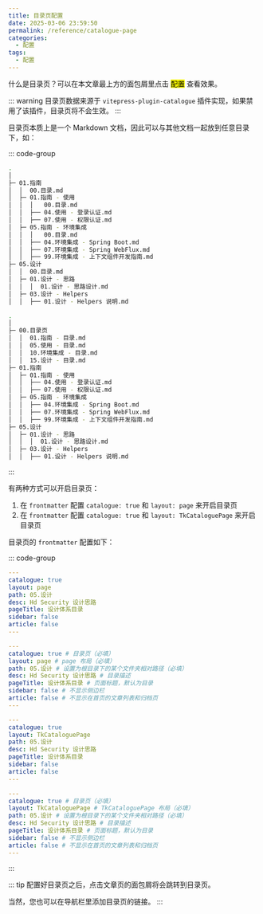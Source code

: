 ```yaml
---
title: 目录页配置
date: 2025-03-06 23:59:50
permalink: /reference/catalogue-page
categories:
  - 配置
tags:
  - 配置
---
```


什么是目录页？可以在本文章最上方的面包屑里点击 <mark>配置</mark> 查看效果。

::: warning
目录页数据来源于 `vitepress-plugin-catalogue` 插件实现，如果禁用了该插件，目录页将不会生效。
:::

目录页本质上是一个 Markdown 文档，因此可以与其他文档一起放到任意目录下，如：

::: code-group

```sh [当前文件夹] {4,10,15}
.
│
├─ 01.指南
│  │  00.目录.md
│  ├─ 01.指南 - 使用
│  │  │   00.目录.md
│  │  ├── 04.使用 - 登录认证.md
│  │  ├── 07.使用 - 权限认证.md
│  ├─ 05.指南 - 环境集成
│  │  │   00.目录.md
│  │  ├── 04.环境集成 - Spring Boot.md
│  │  ├── 07.环境集成 - Spring WebFlux.md
│  │  ├── 99.环境集成 - 上下文组件开发指南.md
├─ 05.设计
│  │  00.目录.md
│  ├─ 01.设计 - 思路
│  │  │  01.设计 - 思路设计.md
│  ├─ 03.设计 - Helpers
│  │  ├── 01.设计 - Helpers 说明.md
```

```sh [专门创建目录页文件夹] {3-7}
.
│
├─ 00.目录页
│  │  01.指南 - 目录.md
│  │  05.使用 - 目录.md
│  │  10.环境集成 - 目录.md
│  │  15.设计 - 目录.md
├─ 01.指南
│  ├─ 01.指南 - 使用
│  │  ├── 04.使用 - 登录认证.md
│  │  ├── 07.使用 - 权限认证.md
│  ├─ 05.指南 - 环境集成
│  │  ├── 04.环境集成 - Spring Boot.md
│  │  ├── 07.环境集成 - Spring WebFlux.md
│  │  ├── 99.环境集成 - 上下文组件开发指南.md
├─ 05.设计
│  ├─ 01.设计 - 思路
│  │  │  01.设计 - 思路设计.md
│  ├─ 03.设计 - Helpers
│  │  ├── 01.设计 - Helpers 说明.md
```

:::

有两种方式可以开启目录页：

1. 在 `frontmatter` 配置 `catalogue: true` 和 `layout: page` 来开启目录页
2. 在 `frontmatter` 配置 `catalogue: true` 和 `layout: TkCataloguePage` 来开启目录页

目录页的 `frontmatter` 配置如下：

::: code-group

```yaml [方式 1]
---
catalogue: true
layout: page
path: 05.设计
desc: Hd Security 设计思路
pageTitle: 设计体系目录
sidebar: false
article: false
---
```

```yaml [方式 1 带注释]
---
catalogue: true # 目录页（必填）
layout: page # page 布局（必填）
path: 05.设计 # 设置为根目录下的某个文件夹相对路径（必填）
desc: Hd Security 设计思路 # 目录描述
pageTitle: 设计体系目录 # 页面标题，默认为目录
sidebar: false # 不显示侧边栏
article: false # 不显示在首页的文章列表和归档页
---
```

```yaml [方式 2]
---
catalogue: true
layout: TkCataloguePage
path: 05.设计
desc: Hd Security 设计思路
pageTitle: 设计体系目录
sidebar: false
article: false
---
```

```yaml [方式 2 带注释]
---
catalogue: true # 目录页（必填）
layout: TkCataloguePage # TkCataloguePage 布局（必填）
path: 05.设计 # 设置为根目录下的某个文件夹相对路径（必填）
desc: Hd Security 设计思路 # 目录描述
pageTitle: 设计体系目录 # 页面标题，默认为目录
sidebar: false # 不显示侧边栏
article: false # 不显示在首页的文章列表和归档页
---
```

:::

::: tip
配置好目录页之后，点击文章页的面包屑将会跳转到目录页。

当然，您也可以在导航栏里添加目录页的链接。
:::
